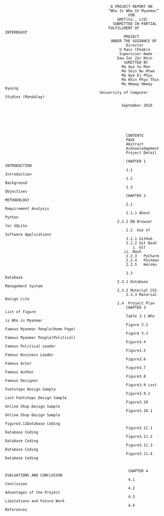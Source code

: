 



                                                    A PROJECT REPORT ON
                                                   “Who Is Who In Myanmar”
                                                            FOR
                                                       GMIT(Co., Ltd)
                                                     SUBMITTED IN PARTIAL
                                                   FULFILLMENT OF INTERNSHIP
                                                          PROJECT
                                                    UNDER THE GUIDANCE OF
                                                           Director
                                                        U Ravi Chhabra
                                                        Supervisor Name
                                                       Daw Zar Zar Hnin
                                                          SUMITTED BY
                                                         Ma Aye Su Mon
                                                         Ma Sein Nu Htwe
                                                         Ma Aye Ei Phyu
                                                         Ma Khin Phyo Thin
                                                         Ma Hmway Hmway Kyaing
                                               University of Computer Studies (Mandalay)
				
                                                         September 2018






                                                           CONTENTS
                                                           PAGE
                                                           Abstract
                                                           Acknowledgement	
                                                           Project Detail
	
                                                           CHAPTER 1	INTRODUCTION
                                                           1.1        Introduction
                                                           1.2        Background
                                                           1.3        Objectives
                                                           CHAPTER 2	METHODOLOGY
                                                           2.1       Requirement Analysis
                                                           2.1.1 About Python
	                                                   2.1.2 DB Browser for SQLite
                                                           2.2	Use of Software Applications
                                                           2.2.1 GitHub
                                                           2.2.2 Git Bash
                                                              i. Git	
	                                                      ii. Bash
                                                           2.2.3   PyCharm
                                                           2.2.4   Postman
                                                           2.2.5   Heroku

                                                           2.3         Database
	                                                   2.3.1 Database Management System
                   	                                   2.3.2 Material CSS
                                                           2.3.3 Material Design Lite
	                                                   2.4	Project Plan
                                                           CHAPTER 3	List of Figure
                                                           Table 3.1 Who is Who is Myanmar
                                                           Figure 3.2 Famous Myanmar People(Home Page)
                                                           Figure 3.3 Famous Myanmar People(Political)
                                                           Figure3.4 Famous Political Leader
                                                           Figure3.5 Famous Business Leader
                                                           Figure3.6 Famous Actor
                                                           Figure3.7 Famous Author
                                                           Figure3.8 Famous Designer
                                                           Figure3.9 Lost Footsteps Design Sample
                                                           Figure3.9.1 Lost Footsteps Design Sample
                                                           Figure3.10 Online Shop Design Sample
                                                           Figure3.10.1 Online Shop Design Sample
                                                           Figure3.11Database Coding
                                                           Figure3.11.1 Database Coding
                                                           Figure3.11.2 Database Coding
                                                           Figure3.11.3 Database Coding
                                                           Figure3.11.4 Database Coding


                                                            CHAPTER 4	EVALUATIONS AND CONCLUSION
                                                            4.1		Conclusion
                                                            4.2	        Advantages of the Project
                                                            4.3	        Limitations and Future Work
                                                            4.4         References














